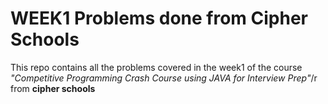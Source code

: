 # WEEK1 Problems done from Cipher Schools
This repo contains all the problems covered in the week1 of the course *"Competitive Programming Crash Course using JAVA for Interview Prep"*/r from **cipher schools**